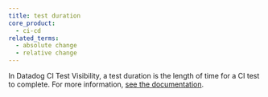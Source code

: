 ```yaml
---
title: test duration
core_product:
  - ci-cd
related_terms:
  - absolute change
  - relative change
---
```

In Datadog CI Test Visibility, a test duration is the length of time for a CI test to complete. For more information, <a href="/continuous_integration/explorer/?tab=testruns">see the documentation</a>.